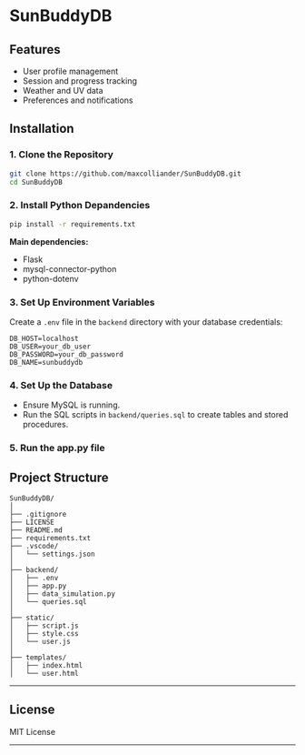 # SunBuddyDB

## Features

- User profile management
- Session and progress tracking
- Weather and UV data
- Preferences and notifications

## Installation

### 1. Clone the Repository
```sh
git clone https://github.com/maxcolliander/SunBuddyDB.git
cd SunBuddyDB
```

### 2. Install Python Depandencies

```sh
pip install -r requirements.txt
```

**Main dependencies:**
- Flask
- mysql-connector-python
- python-dotenv

### 3. Set Up Environment Variables

Create a `.env` file in the `backend` directory with your database credentials:

```
DB_HOST=localhost
DB_USER=your_db_user
DB_PASSWORD=your_db_password
DB_NAME=sunbuddydb
```

### 4. Set Up the Database

- Ensure MySQL is running.
- Run the SQL scripts in `backend/queries.sql` to create tables and stored procedures.

### 5. Run the app.py file

## Project Structure

```
SunBuddyDB/
│
├── .gitignore
├── LICENSE
├── README.md
├── requirements.txt
├── .vscode/
│   └── settings.json
│
├── backend/
│   ├── .env
│   ├── app.py
│   ├── data_simulation.py
│   └── queries.sql
│
├── static/
│   ├── script.js
│   ├── style.css
│   └── user.js
│
├── templates/
│   ├── index.html
│   └── user.html
```

---

## License

MIT License

---
